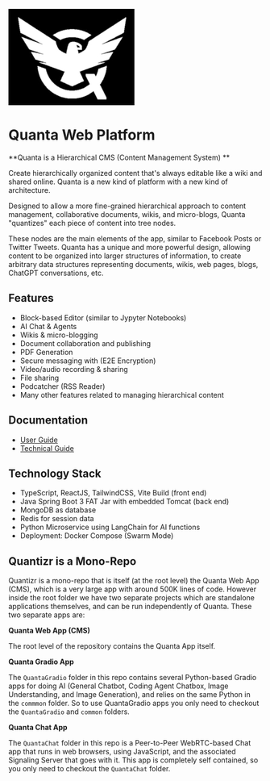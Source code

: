 ![Quanta Logo](branding/logo-250px-tr.jpg)

# Quanta Web Platform

**Quanta is a Hierarchical CMS (Content Management System) **

Create hierarchically organized content that's always editable like a wiki and shared online. Quanta is a new kind of platform with a new kind of architecture.

Designed to allow a more fine-grained hierarchical approach to content management, collaborative documents, wikis, and micro-blogs, Quanta "quantizes" each piece of content into tree nodes. 

These nodes are the main elements of the app, similar to Facebook Posts or Twitter Tweets. Quanta has a unique and more powerful design, allowing content to be organized into larger structures of information, to create arbitrary data structures representing documents, wikis, web pages, blogs, ChatGPT conversations, etc.

## Features

* Block-based Editor (similar to Jypyter Notebooks)
* AI Chat & Agents
* Wikis & micro-blogging
* Document collaboration and publishing
* PDF Generation
* Secure messaging with (E2E Encryption)
* Video/audio recording & sharing
* File sharing
* Podcatcher (RSS Reader)
* Many other features related to managing hierarchical content

## Documentation

* [User Guide](https://clay-ferguson.github.io/quantizr/user-guide) 
* [Technical Guide](https://clay-ferguson.github.io/quantizr/technical-guide/index.html) 

## Technology Stack

* TypeScript, ReactJS, TailwindCSS, Vite Build (front end)
* Java Spring Boot 3 FAT Jar with embedded Tomcat (back end)
* MongoDB as database
* Redis for session data
* Python Microservice using LangChain for AI functions
* Deployment: Docker Compose (Swarm Mode)

## Quantizr is a Mono-Repo

Quantizr is a mono-repo that is itself (at the root level) the Quanta Web App (CMS), which is a very large app with around 500K lines of code. However inside the root folder we have two separate projects which are standalone applications themselves, and can be run independently of Quanta. These two separate apps are:

**Quanta Web App (CMS)**

The root level of the repository contains the Quanta App itself.


**Quanta Gradio App**

The `QuantaGradio` folder in this repo contains several Python-based Gradio apps for doing AI (General Chatbot, Coding Agent Chatbox, Image Understanding, and Image Generation), and relies on the same Python in the `commmon` folder. So to use QuantaGradio apps you only need to checkout the `QuantaGradio` and `common` folders.


**Quanta Chat App**

The `QuantaChat` folder in this repo is a Peer-to-Peer WebRTC-based Chat app that runs in web browsers, using JavaScript, and the associated Signaling Server that goes with it. This app is completely self contained, so you only need to checkout the `QuantaChat` folder.